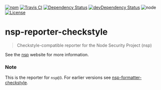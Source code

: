 [![npm](https://img.shields.io/npm/v/nsp-reporter-checkstyle.svg?maxAge=2592000&style=flat-square)](https://www.npmjs.com/package/nsp-reporter-checkstyle)
[![Travis CI](https://img.shields.io/travis/pigulla/nsp-reporter-checkstyle/master.svg?maxAge=2592000&style=flat-square)](https://travis-ci.org/pigulla/nsp-reporter-checkstyle)
[![Dependency Status](https://img.shields.io/david/pigulla/nsp-reporter-checkstyle.svg?maxAge=2592000&style=flat-square)](https://david-dm.org/pigulla/nsp-reporter-checkstyle#info=dependencies)
[![devDependency Status](https://img.shields.io/david/dev/pigulla/nsp-reporter-checkstyle.svg?maxAge=2592000&style=flat-square)](https://david-dm.org/pigulla/nsp-reporter-checkstyle#info=devDependencies)
![node](https://img.shields.io/node/v/nsp-reporter-checkstyle.svg?maxAge=2592000&style=flat-square)
[![License](https://img.shields.io/npm/l/nsp-reporter-checkstyle.svg?maxAge=2592000&style=flat-square)](https://github.com/pigulla/nsp-reporter-checkstyle/blob/master/LICENSE)

# nsp-reporter-checkstyle

> Checkstyle-compatible reporter for the Node Security Project (nsp)

See the [nsp](https://github.com/nodesecurity/nsp) website for more information.

### Note

This is the reporter for `nsp@3`. For earlier versions see [nsp-formatter-checkstyle](https://github.com/pigulla/nsp-formatter-checkstyle).
